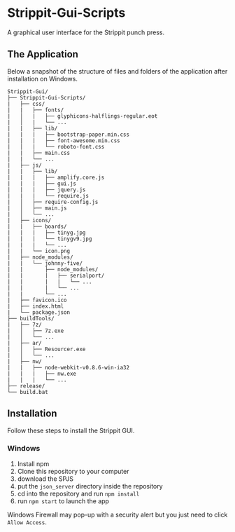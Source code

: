 # Strippit-Gui-Scripts
A graphical user interface for the Strippit punch press.


The Application
-----
Below a snapshot of the structure of files and folders of the application after installation on Windows.

```shell
Strippit-Gui/
├── Strippit-Gui-Scripts/
|   ├── css/
|   |   ├── fonts/
|   │   |	├── glyphicons-halflings-regular.eot
|   │   |	└── ...
|   |   ├── lib/
|   |   |	├── bootstrap-paper.min.css
|   |   |   ├── font-awesome.min.css
|   │   |	└── roboto-font.css
|   |   ├── main.css
|   |   └── ...
|   ├── js/
|   |   ├── lib/
|   |   |   ├── amplify.core.js
|   |   |   ├── gui.js
|   |   |   ├── jquery.js
|   |   |   └── require.js
|   │   ├── require-config.js
|   │   ├── main.js
|   │   └── ...
|   ├── icons/
|   |   ├── boards/
|   |   |   ├── tinyg.jpg
|   |   |   └── tinygv9.jpg
|   |   |   └── ...
|   |   └── icon.png
|   ├── node_modules/
|   |   └── johnny-five/
|   |       ├── node_modules/
|   |       |   ├── serialport/
|   |       |   |   └── ...
|   |       |   └── ...
|   |       └── ...
|   ├── favicon.ico
|   ├── index.html
|   └── package.json
├── buildTools/
|   ├── 7z/
|   │   ├── 7z.exe
|   │   └── ...
|   ├── ar/
|   │   ├── Resourcer.exe
|   │   └── ...
|   ├── nw/
|   |   ├── node-webkit-v0.8.6-win-ia32
|   |   |   ├── nw.exe
|   |   |   └── ...
├── release/
└── build.bat
```

Installation
-----
Follow these steps to install the Strippit GUI.

### Windows

1. Install npm
2. Clone this repository to your computer
3. download the SPJS
4. put the `json_server` directory inside the repository
5. cd into the repository and run `npm install`
6. run `npm start` to launch the app

Windows Firewall may pop-up with a security alert but you just need to click `Allow Access`.
